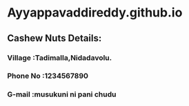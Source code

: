 # Ayyappavaddireddy.github.io

## Cashew Nuts Details:

### **Village** :Tadimalla,Nidadavolu.
### **Phone No** :1234567890
### **G-mail** :musukuni ni pani chudu
